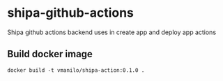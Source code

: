 # shipa-github-actions

Shipa github actions backend uses in create app and deploy app actions

## Build docker image

    docker build -t vmanilo/shipa-action:0.1.0 .
